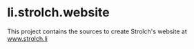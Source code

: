 li.strolch.website
==================

This project contains the sources to create Strolch's website at www.strolch.li
